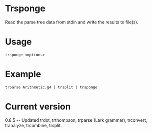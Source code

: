# Trsponge

Read the parse tree data from stdin and write the
results to file(s).

# Usage

    trsponge <options>

# Example

    trparse Arithmetic.g4 | trsplit | trsponge

# Current version

0.8.5 -- Updated trdot, trthompson, trparse (Lark grammar), trconvert, tranalyze, trcombine, trsplit.
